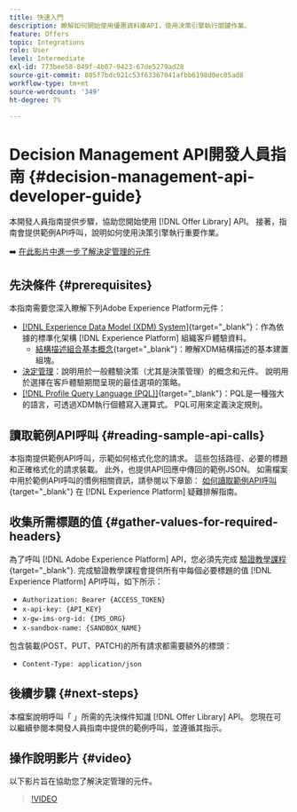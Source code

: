 ```yaml
---
title: 快速入門
description: 瞭解如何開始使用優惠資料庫API，使用決策引擎執行關鍵作業。
feature: Offers
topic: Integrations
role: User
level: Intermediate
exl-id: 773bee50-849f-4b07-9423-67de5279ad28
source-git-commit: 805f7bdc921c53f63367041afbb6198d0ec05ad8
workflow-type: tm+mt
source-wordcount: '349'
ht-degree: 7%

---
```


# Decision Management API開發人員指南 {#decision-management-api-developer-guide}

本開發人員指南提供步驟，協助您開始使用 [!DNL Offer Library] API。 接著，指南會提供範例API呼叫，說明如何使用決策引擎執行重要作業。

➡️ [在此影片中進一步了解決定管理的元件](#video)

## 先決條件 {#prerequisites}

本指南需要您深入瞭解下列Adobe Experience Platform元件：

* [[!DNL Experience Data Model (XDM) System]](https://experienceleague.adobe.com/docs/experience-platform/xdm/home.html?lang=zh-Hant){target="_blank"}：作為依據的標準化架構 [!DNL Experience Platform] 組織客戶體驗資料。
   * [結構描述組合基本概念](https://experienceleague.adobe.com/docs/experience-platform/xdm/schema/composition.html?lang=zh-Hant){target="_blank"}：瞭解XDM結構描述的基本建置組塊。
* [決定管理](../../../using/offers/get-started/starting-offer-decisioning.md)：說明用於一般體驗決策（尤其是決策管理）的概念和元件。 說明用於選擇在客戶體驗期間呈現的最佳選項的策略。
* [[!DNL Profile Query Language (PQL)]](https://experienceleague.adobe.com/docs/experience-platform/segmentation/pql/overview.html){target="_blank"}：PQL是一種強大的語言，可透過XDM執行個體寫入運算式。 PQL可用來定義決定規則。

## 讀取範例API呼叫 {#reading-sample-api-calls}

本指南提供範例API呼叫，示範如何格式化您的請求。 這些包括路徑、必要的標題和正確格式化的請求裝載。 此外，也提供API回應中傳回的範例JSON。 如需檔案中用於範例API呼叫的慣例相關資訊，請參閱以下章節： [如何讀取範例API呼叫](https://experienceleague.adobe.com/docs/experience-platform/landing/troubleshooting.html#how-do-i-format-an-api-request){target="_blank"} 在 [!DNL Experience Platform] 疑難排解指南。

## 收集所需標題的值 {#gather-values-for-required-headers}

為了呼叫 [!DNL Adobe Experience Platform] API，您必須先完成 [驗證教學課程](https://experienceleague.adobe.com/docs/experience-platform/landing/platform-apis/api-authentication.html){target="_blank"}. 完成驗證教學課程會提供所有中每個必要標題的值 [!DNL Experience Platform] API呼叫，如下所示：

* `Authorization: Bearer {ACCESS_TOKEN}`
* `x-api-key: {API_KEY}`
* `x-gw-ims-org-id: {IMS_ORG}`
* `x-sandbox-name: {SANDBOX_NAME}`

包含裝載(POST、PUT、PATCH)的所有請求都需要額外的標頭：

* `Content-Type: application/json`

## 後續步驟 {#next-steps}

本檔案說明呼叫「 」所需的先決條件知識 [!DNL Offer Library] API。 您現在可以繼續參閱本開發人員指南中提供的範例呼叫，並遵循其指示。
<!--
>[!NOTE]
>
> The In-app messaging channel in Adobe Journey Optimizer uses decision management objects. If your organization uses the in-app messaging channel, then API list requests for objects will include objects created by the in-app messaging service and can be ignored for decision management use cases. Objects created for in-app messages will have `createdBy = “Mobile_Sheliak”`.
-->

## 操作說明影片 {#video}

以下影片旨在協助您了解決定管理的元件。

>[!VIDEO](https://video.tv.adobe.com/v/329919?quality=12)

